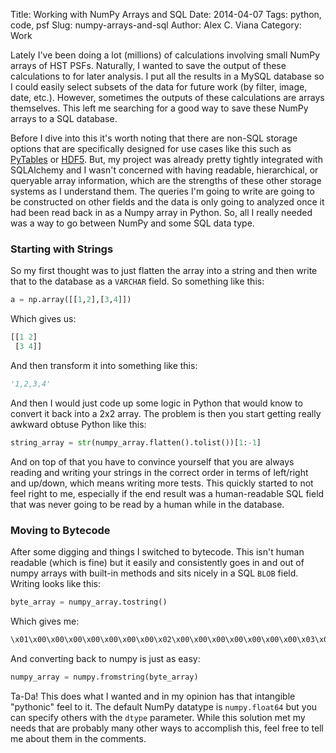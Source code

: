 Title: Working with NumPy Arrays and SQL
Date: 2014-04-07
Tags: python, code, psf
Slug: numpy-arrays-and-sql
Author: Alex C. Viana
Category: Work

Lately I've been doing a lot (millions) of calculations involving small NumPy arrays of HST PSFs. Naturally, I wanted to save the output of these calculations to for later analysis. I put all the results in a MySQL database so I could easily select subsets of the data for future work (by filter, image, date, etc.). However, sometimes the outputs of these calculations are arrays themselves. This left me searching for a good way to save these NumPy arrays to a SQL database. 

Before I dive into this it's worth noting that there are non-SQL storage options that are specifically designed for use cases like this such as [PyTables](http://www.pytables.org/moin) or [HDF5](http://en.wikipedia.org/wiki/Hierarchical_Data_Format). But, my project was already pretty tightly integrated with SQLAlchemy and I wasn't concerned with having readable, hierarchical, or queryable array information, which are the strengths of these other storage systems as I understand them. The queries I'm going to write are going to be constructed on other fields and the data is only going to analyzed once it had been read back in as a Numpy array in Python. So, all I really needed was a way to go between NumPy and some SQL data type.  

### Starting with Strings

So my first thought was to just flatten the array into a string and then write that to the database as a `VARCHAR` field. So something like this:

```python
a = np.array([[1,2],[3,4]])
``` 

Which gives us:

```python
[[1 2]
 [3 4]]
```

And then transform it into something like this:

```python
'1,2,3,4'
```

And then I would just code up some logic in Python that would know to convert it back into a 2x2 array. The problem is then you start getting really awkward obtuse Python like this:

```python
string_array = str(numpy_array.flatten().tolist())[1:-1]
```

And on top of that you have to convince yourself that you are always reading and writing your strings in the correct order in terms of left/right and up/down, which means writing more tests. This quickly started to not feel right to me, especially if the end result was a human-readable SQL field that was never going to be read by a human while in the database.

### Moving to Bytecode

After some digging and things I switched to bytecode. This isn't human readable (which is fine) but it easily and consistently goes in and out of numpy arrays with built-in methods and sits nicely in a SQL `BLOB` field. Writing looks like this:

```python
byte_array = numpy_array.tostring()
```
Which gives me:

```python
\x01\x00\x00\x00\x00\x00\x00\x00\x02\x00\x00\x00\x00\x00\x00\x00\x03\x00\x00\x00\x00\x00\x00\x00\x04\x00\x00\x00\x00\x00\x00\x00'
```

And converting back to numpy is just as easy:

```python
numpy_array = numpy.fromstring(byte_array)
```

Ta-Da! This does what I wanted and in my opinion has that intangible "pythonic" feel to it. The default NumPy datatype is `numpy.float64` but you can specify others with the `dtype` parameter. While this solution met my needs that are probably many other ways to accomplish this, feel free to tell me about them in the comments.

